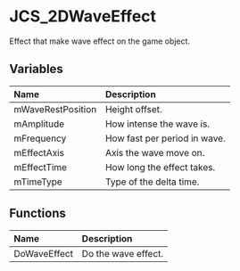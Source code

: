 # JCS_2DWaveEffect

Effect that make wave effect on the game object.

## Variables

| Name              | Description                  |
|:------------------|:-----------------------------|
| mWaveRestPosition | Height offset.               |
| mAmplitude        | How intense the wave is.     |
| mFrequency        | How fast per period in wave. |
| mEffectAxis       | Axis the wave move on.       |
| mEffectTime       | How long the effect takes.   |
| mTimeType         | Type of the delta time.      |

## Functions

| Name         | Description         |
|:-------------|:--------------------|
| DoWaveEffect | Do the wave effect. |
